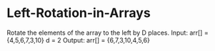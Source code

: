 # Left-Rotation-in-Arrays

Rotate the elements of the array to the left by D places.
Input: arr[] = {4,5,6,7,3,10}
       d = 2
Output: arr[] = {6,7,3,10,4,5,6}
